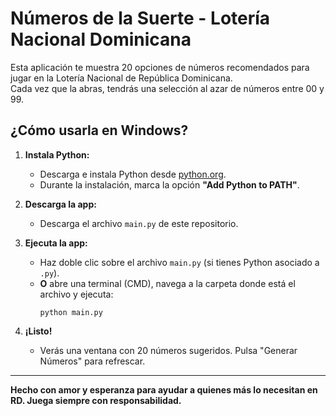 # Números de la Suerte - Lotería Nacional Dominicana

Esta aplicación te muestra 20 opciones de números recomendados para jugar en la Lotería Nacional de República Dominicana.  
Cada vez que la abras, tendrás una selección al azar de números entre 00 y 99.

## ¿Cómo usarla en Windows?

1. **Instala Python:**
   - Descarga e instala Python desde [python.org](https://www.python.org/downloads/).
   - Durante la instalación, marca la opción **"Add Python to PATH"**.

2. **Descarga la app:**
   - Descarga el archivo `main.py` de este repositorio.

3. **Ejecuta la app:**
   - Haz doble clic sobre el archivo `main.py` (si tienes Python asociado a `.py`).
   - **O** abre una terminal (CMD), navega a la carpeta donde está el archivo y ejecuta:
     ```
     python main.py
     ```

4. **¡Listo!**
    - Verás una ventana con 20 números sugeridos. Pulsa "Generar Números" para refrescar.

---

**Hecho con amor y esperanza para ayudar a quienes más lo necesitan en RD. Juega siempre con responsabilidad.**